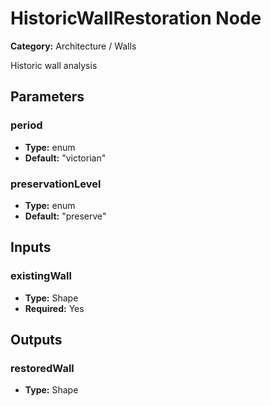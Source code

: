 
# HistoricWallRestoration Node

**Category:** Architecture / Walls

Historic wall analysis

## Parameters


### period
- **Type:** enum
- **Default:** "victorian"





### preservationLevel
- **Type:** enum
- **Default:** "preserve"





## Inputs


### existingWall
- **Type:** Shape
- **Required:** Yes



## Outputs


### restoredWall
- **Type:** Shape




